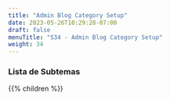 ```yaml
---
title: "Admin Blog Category Setup"
date: 2023-05-26T10:29:28-07:00
draft: false
menuTitle: "S34 - Admin Blog Category Setup"
weight: 34
---
```


### Lista de Subtemas
{{% children  %}}

